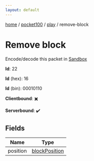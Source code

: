 ```yaml
---
layout: default
---
```


[home](/)  /  [pocket100](/protocol/pocket100)  /  [play](/protocol/pocket100/play)  /  remove-block

# Remove block

Encode/decode this packet in [Sandbox](../../../sandbox/pocket100#play.remove_block)

**Id**: 22

**Id** (hex): 16

**Id** (bin): 00010110

**Clientbound**: ✖️

**Serverbound**: ✔️

## Fields

Name | Type
---|---
position | [blockPosition](/protocol/pocket100/types/block-position)
